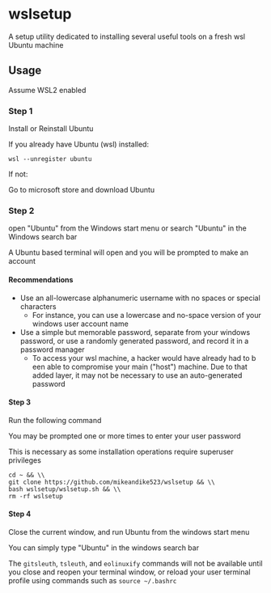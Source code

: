 # wslsetup

A setup utility dedicated to installing several useful tools on a fresh wsl Ubuntu machine

## Usage

Assume WSL2 enabled

### Step 1

Install or Reinstall Ubuntu

If you already have Ubuntu (wsl) installed:

    wsl --unregister ubuntu

If not:

Go to microsoft store and download Ubuntu

### Step 2

open "Ubuntu" from the Windows start menu or search "Ubuntu" in the Windows search bar

A Ubuntu based terminal will open and you will be prompted to make an account

#### Recommendations

- Use an all-lowercase alphanumeric username with no spaces or special characters
  - For instance, you can use a lowercase and no-space version of your windows user account name
- Use a simple but memorable password, separate from your windows password, or use a randomly generated password, and record it in a password manager
  - To access your wsl machine, a hacker would have already had to b een able to compromise your main ("host") machine. Due to that added layer, it may not be necessary to use an auto-generated password

#### Step 3

Run the following command

You may be prompted one or more times to enter your user password

This is necessary as some installation operations require superuser privileges

    cd ~ && \\
    git clone https://github.com/mikeandike523/wslsetup && \\
    bash wslsetup/wslsetup.sh && \\
    rm -rf wslsetup

#### Step 4

Close the current window, and run Ubuntu from the windows start menu

You can simply type "Ubuntu" in the windows search bar

The `gitsleuth`, `tsleuth`, and `eolinuxify` commands will not be available until you close and reopen your terminal window, or reload your user terminal profile using commands such as `source ~/.bashrc`
